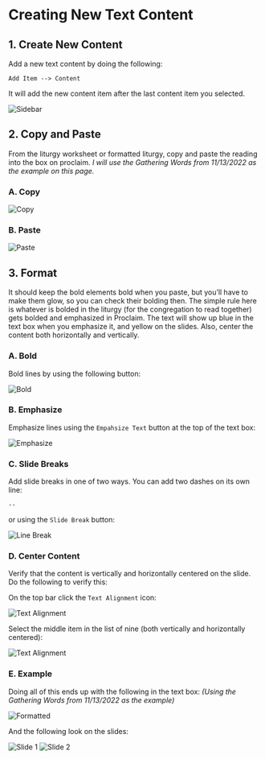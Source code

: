 # Creating New Text Content

## 1. Create New Content
 Add a new text content by doing the following:

  ```
  Add Item --> Content
  ```

It will add the new content item after the last content item you selected. 

 ![Sidebar](../assets/images/editing_content/add_item.png)
 

## 2. Copy and Paste
 From the liturgy worksheet or formatted liturgy, copy and paste the reading into the box on proclaim. <i>I will use the Gathering Words from 11/13/2022 as the example on this page.</i>

### A. Copy

 ![Copy](../assets/images/editing_content/copy.png)

### B. Paste
 
 ![Paste](../assets/images/editing_content/paste.png)

## 3. Format
 It should keep the bold elements bold when you paste, but you’ll have to make them glow, so you can check their bolding then. The simple rule here is whatever is bolded in the liturgy (for the congregation to read together) gets bolded and emphasized in Proclaim. The text will show up blue in the text box when you emphasize it, and yellow on the slides. Also, center the content both horizontally and vertically.
 
### A. Bold
  Bold lines by using the following button:

  ![Bold](../assets/images/editing_content/bold.png)

### B. Emphasize
  Emphasize lines using the ```Empahsize Text``` button at the top of the text box:

  ![Emphasize](../assets/images/editing_content/emphasize.png)

### C. Slide Breaks
  Add slide breaks in one of two ways. You can add two dashes on its own line:

  ```
  --
  ```

  or using the ```Slide Break``` button:

  ![Line Break](../assets/images/editing_content/linebreak.png)

### D. Center Content
  Verify that the content is vertically and horizontally centered on the slide. Do the following to verify this:

  On the top bar click the ```Text Alignment``` icon:

  ![Text Alignment](../assets/images/editing_content/textalignment.png)

  Select the middle item in the list of nine (both vertically and horizontally centered):

  ![Text Alignment](../assets/images/editing_content/lineallignment_all.png)

### E. Example
  Doing all of this ends up with the following in the text box: <i>(Using the Gathering Words from 11/13/2022 as the example)</i>

  ![Formatted](../assets/images/editing_content/formatted_textbox.png)
  
  And the following look on the slides:

  ![Slide 1](../assets/images/editing_content/slides1.png)
  ![Slide 2](../assets/images/editing_content/slides2.png)